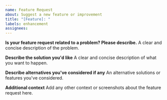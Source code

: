 ```yaml
---
name: Feature Request
about: Suggest a new feature or improvement
title: "[Feature]: "
labels: enhancement
assignees: 
---
```


**Is your feature request related to a problem? Please describe.**
A clear and concise description of the problem.

**Describe the solution you'd like**
A clear and concise description of what you want to happen.

**Describe alternatives you've considered if any**
An alternative solutions or features you've considered.

**Additional context**
Add any other context or screenshots about the feature request here.
